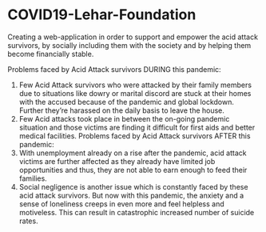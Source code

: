 # COVID19-Lehar-Foundation
Creating a web-application in order to support and empower the acid attack survivors, by socially including them with the society and by helping them become financially stable.


Problems faced by Acid Attack survivors DURING this pandemic:
1. Few Acid Attack survivors who were attacked by their family members due to situations like dowry or marital discord are stuck at their homes with the accused because of the pandemic and global lockdown. Further they’re harassed on the daily basis to leave the house.
2. Few Acid attacks took place in between the on-going pandemic situation and those victims are finding it difficult for first aids and better medical facilities.
Problems faced by Acid Attack survivors AFTER this pandemic:
1. With unemployment already on a rise after the pandemic, acid attack victims are further affected as they already have limited job opportunities and thus, they are not able to earn enough to feed their families.
2. Social negligence is another issue which is constantly faced by these acid attack survivors. But now with this pandemic, the anxiety and a sense of loneliness creeps in even more and feel helpless and motiveless. This can result in catastrophic increased number of suicide rates.

